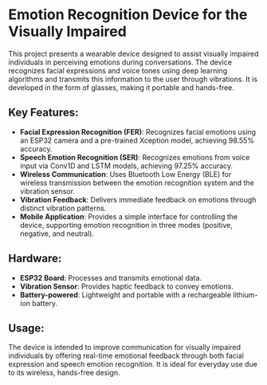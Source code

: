 # Emotion Recognition Device for the Visually Impaired

This project presents a wearable device designed to assist visually impaired individuals in perceiving emotions during conversations. The device recognizes facial expressions and voice tones using deep learning algorithms and transmits this information to the user through vibrations. It is developed in the form of glasses, making it portable and hands-free.

## Key Features:
- **Facial Expression Recognition (FER)**: Recognizes facial emotions using an ESP32 camera and a pre-trained Xception model, achieving 98.55% accuracy.
- **Speech Emotion Recognition (SER)**: Recognizes emotions from voice input via Conv1D and LSTM models, achieving 97.25% accuracy.
- **Wireless Communication**: Uses Bluetooth Low Energy (BLE) for wireless transmission between the emotion recognition system and the vibration sensor.
- **Vibration Feedback**: Delivers immediate feedback on emotions through distinct vibration patterns.
- **Mobile Application**: Provides a simple interface for controlling the device, supporting emotion recognition in three modes (positive, negative, and neutral).

## Hardware:
- **ESP32 Board**: Processes and transmits emotional data.
- **Vibration Sensor**: Provides haptic feedback to convey emotions.
- **Battery-powered**: Lightweight and portable with a rechargeable lithium-ion battery.

## Usage:
The device is intended to improve communication for visually impaired individuals by offering real-time emotional feedback through both facial expression and speech emotion recognition. It is ideal for everyday use due to its wireless, hands-free design.
